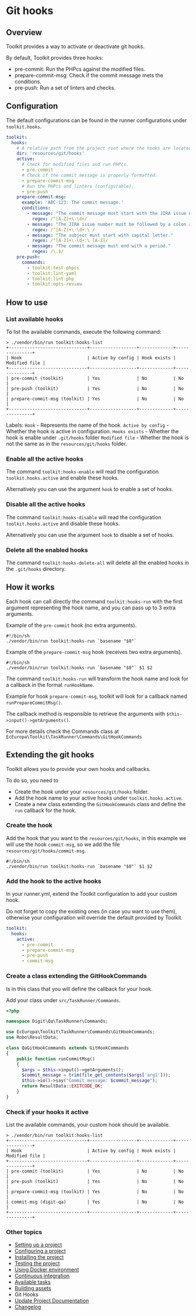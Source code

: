 # Git hooks

## Overview

Toolkit provides a way to activate or deactivate git hooks.

By default, Toolkit provides three hooks:

- pre-commit: Run the PHPcs against the modified files.
- prepare-commit-msg: Check if the commit message mets the conditions.
- pre-push: Run a set of linters and checks.

## Configuration

The default configurations can be found in the runner configurations under `toolkit.hooks`.

```yaml
toolkit:
  hooks:
    # A relative path from the project root where the hooks are located.
    dir: 'resources/git/hooks'
    active:
      # Check for modified files and run PHPcs.
      - pre-commit
      # Check if the commit message is properly formatted.
      - prepare-commit-msg
      # Run the PHPcs and linters (configurable).
      - pre-push
    prepare-commit-msg:
      example: 'ABC-123: The commit message.'
      conditions:
        - message: "The commit message must start with the JIRA issue number."
          regex: /^[A-Z]+\-\d+/
        - message: "The JIRA issue number must be followed by a colon and space."
          regex: /^[A-Z]+\-\d+:\ /
        - message: "The subject must start with capital letter."
          regex: /^[A-Z]+\-\d+:\ [A-Z]/
        - message: "The commit message must end with a period."
          regex: /\.$/
    pre-push:
      commands:
        - toolkit:test-phpcs
        - toolkit:lint-yaml
        - toolkit:lint-php
        - toolkit:opts-review
```

## How to use

### List available hooks

To list the available commands, execute the following command:

```
> ./vendor/bin/run toolkit:hooks-list
+------------------------------+------------------+-------------+---------------+
| Hook                         | Active by config | Hook exists | Modified file |
+------------------------------+------------------+-------------+---------------+
| pre-commit (toolkit)         | Yes              | No          | No            |
| pre-push (toolkit)           | Yes              | No          | No            |
| prepare-commit-msg (toolkit) | Yes              | No          | No            |
+------------------------------+------------------+-------------+---------------+
```

Labels:
`Hook` - Represents the name of the hook.
`Active by config` - Whether the hook is active in configuration.
`Hooks exists` - Whether the hook is enable under `.git/hooks` folder
`Modified file` - Whether the hook is not the same as in the `resources/git/hooks` folder.

### Enable all the active hooks

The command `toolkit:hooks-enable` will read the configuration
`toolkit.hooks.active` and enable these hooks.

Alternatively you can use the argument `hook` to enable a set of hooks.

### Disable all the active hooks

The command `toolkit:hooks-disable` will read the configuration
`toolkit.hooks.active` and disable these hooks.

Alternatively you can use the argument `hook` to disable a set of hooks.

### Delete all the enabled hooks

The command `toolkit:hooks-delete-all` will delete all the enabled hooks
in the `.git/hooks` directory.

## How it works

Each hook can call directly the command `toolkit:hooks-run` with the first
argument representing the hook name, and you can pass up to 3 extra arguments.

Example of the `pre-commit` hook (no extra arguments).

```shell
#!/bin/sh
./vendor/bin/run toolkit:hooks-run `basename "$0"`
```

Example of the `prepare-commit-msg` hook (receives two extra arguments).

```shell
#!/bin/sh
./vendor/bin/run toolkit:hooks-run `basename "$0"` $1 $2
```

The command `toolkit:hooks-run` will transform the hook name and look for a
callback in the format `runHookName`.

Example for hook `prepare-commit-msg`, toolkit will look for a callback
named `runPrepareCommitMsg()`.

The callback method is responsible to retrieve the arguments
with `$this->input()->getArguments()`.

For more details check the Commands class
at `EcEuropa\Toolkit\TaskRunner\Commands\GitHookCommands`

## Extending the git hooks

Toolkit allows you to provide your own hooks and callbacks.

To do so, you need to
- Create the hook under your `resources/git/hooks` folder.
- Add the hook name to your active hooks under `toolkit.hooks.active`.
- Create a new class extending the `GitHookCommands` class and define the
`run` callback for the hook.

### Create the hook

Add the hook that you want to the `resources/git/hooks`, in this example we will
use the hook `commit-msg`, so we add the file `resources/git/hooks/commit-msg`.

```shell
#!/bin/sh
./vendor/bin/run toolkit:hooks-run `basename "$0"` $1 $2
```

### Add the hook to the active hooks

In your runner.yml, extend the Toolkit configuration to add your custom hook.

Do not forget to copy the existing ones (in case you want to use them),
otherwise your configuration will override the default provided by Toolkit.

```yaml
toolkit:
  hooks:
    active:
      - pre-commit
      - prepare-commit-msg
      - pre-push
      - commit-msg
```

### Create a class extending the GitHookCommands

Is in this class that you will define the callback for your hook.

Add your class under `src/TaskRunner/Commands`.

```php
<?php

namespace Digit\Qa\TaskRunner\Commands;

use EcEuropa\Toolkit\TaskRunner\Commands\GitHookCommands;
use Robo\ResultData;

class QaGitHookCommands extends GitHookCommands
{
    public function runCommitMsg()
    {
      $args = $this->input()->getArguments();
      $commit_message = trim(file_get_contents($args['arg1']));
      $this->io()->say("Commit message: $commit_message");
      return ResultData::EXITCODE_OK;
    }
}
```

### Check if your hooks it active

List the available commands, your custom hook should be available.

```
> ./vendor/bin/run toolkit:hooks-list
+------------------------------+------------------+-------------+---------------+
| Hook                         | Active by config | Hook exists | Modified file |
+------------------------------+------------------+-------------+---------------+
| pre-commit (toolkit)         | Yes              | No          | No            |
| pre-push (toolkit)           | Yes              | No          | No            |
| prepare-commit-msg (toolkit) | Yes              | No          | No            |
| commit-msg (digit-qa)        | Yes              | No          | No            |
+------------------------------+------------------+-------------+---------------+
```

### Other topics
- [Setting up a project](/docs/setting-up-project.md)
- [Configuring a project](/docs/configuring-project.md)
- [Installing the project](/docs/installing-project.md)
- [Testing the project](/docs/testing-project.md)
- [Using Docker environment](/docs/docker-environment.md)
- [Continuous integration](/docs/continuous-integration.md)
- [Available tasks](/docs/available-tasks.md)
- [Building assets](/docs/building-assets.md)
- Git Hooks
- [Update Project Documentation](/docs/project-documentation.md)
- [Changelog](/CHANGELOG.md)
